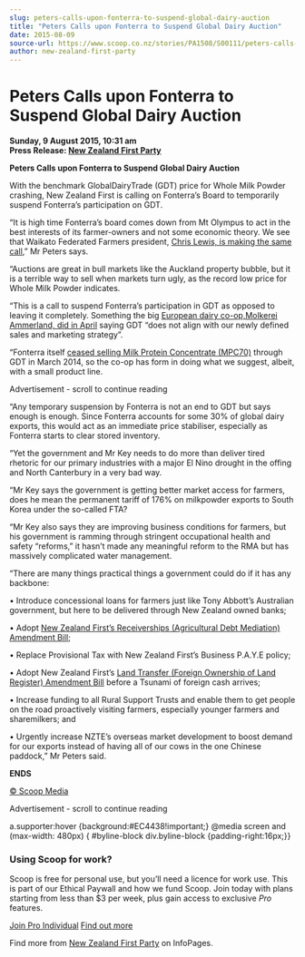 ```yaml
---
slug: peters-calls-upon-fonterra-to-suspend-global-dairy-auction
title: "Peters Calls upon Fonterra to Suspend Global Dairy Auction"
date: 2015-08-09
source-url: https://www.scoop.co.nz/stories/PA1508/S00111/peters-calls-upon-fonterra-to-suspend-global-dairy-auction.htm
author: new-zealand-first-party
---
```

Peters Calls upon Fonterra to Suspend Global Dairy Auction
==========================================================

**Sunday, 9 August 2015, 10:31 am**  
**Press Release: [New Zealand First Party](https://info.scoop.co.nz/New_Zealand_First_Party)**

**Peters Calls upon Fonterra to Suspend Global Dairy Auction**

With the benchmark GlobalDairyTrade (GDT) price for Whole Milk Powder crashing, New Zealand First is calling on Fonterra’s Board to temporarily suspend Fonterra’s participation on GDT.

“It is high time Fonterra’s board comes down from Mt Olympus to act in the best interests of its farmer-owners and not some economic theory. We see that Waikato Federated Farmers president, [Chris Lewis, is making the same call](http://www.stuff.co.nz/business/farming/dairy/70835050/calls-made-to-suspend-fonterra-auctions-to-stop-dairy-price-freefall),” Mr Peters says.

“Auctions are great in bull markets like the Auckland property bubble, but it is a terrible way to sell when markets turn ugly, as the record low price for Whole Milk Powder indicates.

“This is a call to suspend Fonterra’s participation in GDT as opposed to leaving it completely. Something the big [European dairy co-op,Molkerei Ammerland, did in April](https://www.globaldairytrade.info/assets/Uploads/sellers/molkereiammerland/200415-Media-Release-Ammerland-halts-GlobalDairyTrade-participation-Final-.pdf) saying GDT “does not align with our newly defined sales and marketing strategy”.

“Fonterra itself [ceased selling Milk Protein Concentrate (MPC70)](https://www.globaldairytrade.info/en/announcements/fonterra-to-cease-selling-mpc70-on-gdt/) through GDT in March 2014, so the co-op has form in doing what we suggest, albeit, with a small product line.

Advertisement - scroll to continue reading





“Any temporary suspension by Fonterra is not an end to GDT but says enough is enough. Since Fonterra accounts for some 30% of global dairy exports, this would act as an immediate price stabiliser, especially as Fonterra starts to clear stored inventory.

“Yet the government and Mr Key needs to do more than deliver tired rhetoric for our primary industries with a major El Nino drought in the offing and North Canterbury in a very bad way.

“Mr Key says the government is getting better market access for farmers, does he mean the permanent tariff of 176% on milkpowder exports to South Korea under the so-called FTA?

“Mr Key also says they are improving business conditions for farmers, but his government is ramming through stringent occupational health and safety “reforms,” it hasn’t made any meaningful reform to the RMA but has massively complicated water management.

“There are many things practical things a government could do if it has any backbone:

• Introduce concessional loans for farmers just like Tony Abbott’s Australian government, but here to be delivered through New Zealand owned banks;

• Adopt [New Zealand First’s Receiverships (Agricultural Debt Mediation) Amendment Bill](http://www.parliament.nz/en-nz/pb/legislation/proposed-bills/51HOH_MEMBILL142_1/receiverships-agricultural-debt-mediation-amendment-bill);

• Replace Provisional Tax with New Zealand First’s Business P.A.Y.E policy;

• Adopt New Zealand First’s [Land Transfer (Foreign Ownership of Land Register) Amendment Bill](http://www.parliament.nz/resource/en-NZ/51HOH_MEMBILL023_1/7b899f41a2933d86f6fc84c4b5356736be5476e3) before a Tsunami of foreign cash arrives;

• Increase funding to all Rural Support Trusts and enable them to get people on the road proactively visiting farmers, especially younger farmers and sharemilkers; and

• Urgently increase NZTE’s overseas market development to boost demand for our exports instead of having all of our cows in the one Chinese paddock,” Mr Peters said.

**ENDS**  

[© Scoop Media](http://www.scoop.co.nz/about/terms.html)  

Advertisement - scroll to continue reading



a.supporter:hover {background:#EC4438!important;} @media screen and (max-width: 480px) { #byline-block div.byline-block {padding-right:16px;}}

### Using Scoop for work?

Scoop is free for personal use, but you’ll need a licence for work use. This is part of our Ethical Paywall and how we fund Scoop. Join today with plans starting from less than $3 per week, plus gain access to exclusive _Pro_ features.  
  
[Join Pro Individual](https://pro.scoop.co.nz/Individual/?from=ProIn24) [Find out more](https://pro.scoop.co.nz/using-scoop-for-work/?from=ProIn24)

Find more from [New Zealand First Party](https://info.scoop.co.nz/New_Zealand_First_Party) on InfoPages.